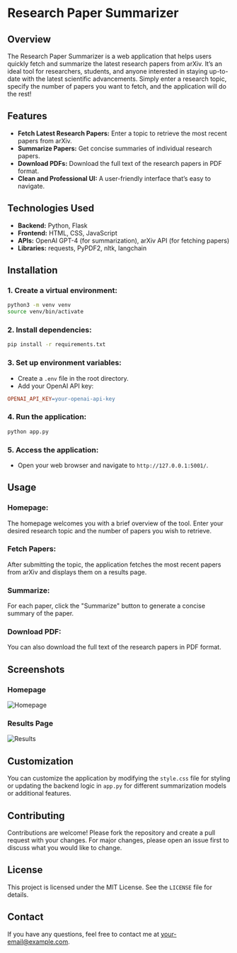 # Research Paper Summarizer

## Overview

The Research Paper Summarizer is a web application that helps users quickly fetch and summarize the latest research papers from arXiv. It’s an ideal tool for researchers, students, and anyone interested in staying up-to-date with the latest scientific advancements. Simply enter a research topic, specify the number of papers you want to fetch, and the application will do the rest!

## Features

- **Fetch Latest Research Papers:** Enter a topic to retrieve the most recent papers from arXiv.
- **Summarize Papers:** Get concise summaries of individual research papers.
- **Download PDFs:** Download the full text of the research papers in PDF format.
- **Clean and Professional UI:** A user-friendly interface that’s easy to navigate.

## Technologies Used

- **Backend:** Python, Flask
- **Frontend:** HTML, CSS, JavaScript
- **APIs:** OpenAI GPT-4 (for summarization), arXiv API (for fetching papers)
- **Libraries:** requests, PyPDF2, nltk, langchain

## Installation

### 1. Create a virtual environment:

```bash
python3 -m venv venv
source venv/bin/activate
```

### 2. Install dependencies:

```bash
pip install -r requirements.txt
```

### 3. Set up environment variables:

- Create a `.env` file in the root directory.
- Add your OpenAI API key:

```makefile
OPENAI_API_KEY=your-openai-api-key
```

### 4. Run the application:

```bash
python app.py
```

### 5. Access the application:

- Open your web browser and navigate to `http://127.0.0.1:5001/`.

## Usage

### Homepage:
The homepage welcomes you with a brief overview of the tool. Enter your desired research topic and the number of papers you wish to retrieve.

### Fetch Papers:
After submitting the topic, the application fetches the most recent papers from arXiv and displays them on a results page.

### Summarize:
For each paper, click the "Summarize" button to generate a concise summary of the paper.

### Download PDF:
You can also download the full text of the research papers in PDF format.

## Screenshots

### Homepage

![Homepage](static/screenshots/homepage.png)

### Results Page

![Results](static/screenshots/results.png)

## Customization

You can customize the application by modifying the `style.css` file for styling or updating the backend logic in `app.py` for different summarization models or additional features.

## Contributing

Contributions are welcome! Please fork the repository and create a pull request with your changes. For major changes, please open an issue first to discuss what you would like to change.

## License

This project is licensed under the MIT License. See the `LICENSE` file for details.

## Contact

If you have any questions, feel free to contact me at [your-email@example.com](mailto:your-email@example.com).
